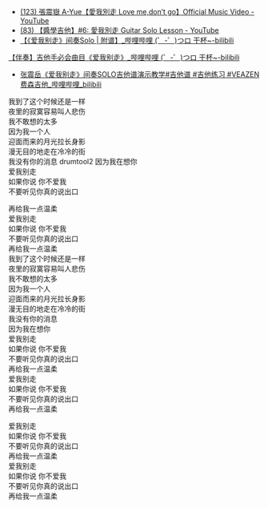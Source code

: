 - [(123) 張震嶽 A-Yue【愛我別走 Love me,don’t go】Official Music Video - YouTube](https://www.youtube.com/watch?v=zPeMFCDPgKE)
- [(83) 【醬學吉他】#6: 愛我別走 Guitar Solo Lesson - YouTube](https://www.youtube.com/watch?v=GZ9EY9xjXZ0)
- [【《爱我别走》间奏Solo | 附谱】_哔哩哔哩 (゜-゜)つロ 干杯~-bilibili](https://www.bilibili.com/s/video/BV1PU4y1576C)

[【伴奏】吉他手必会曲目《爱我别走》_哔哩哔哩 (゜-゜)つロ 干杯~-bilibili](https://www.bilibili.com/s/video/BV1L7411w7hK)

- [张震岳《爱我别走》间奏SOLO吉他谱演示教学#吉他谱 #吉他练习 #VEAZEN费森吉他_哔哩哔哩_bilibili](https://www.bilibili.com/video/BV1Nr4y1X7oj?spm_id_from=333.905.b_72656c61746564.2)

我到了这个时候还是一样  
夜里的寂寞容易叫人悲伤  
我不敢想的太多  
因为我一个人  
迎面而来的月光拉长身影  
漫无目的地走在冷冷的街  
我没有你的消息  drumtool2
因为我在想你  
爱我别走  
如果你说 你不爱我  
不要听见你真的说出口  

再给我一点温柔  
爱我别走  
如果你说 你不爱我  
不要听见你真的说出口  
再给我一点温柔  
我到了这个时候还是一样  
夜里的寂寞容易叫人悲伤  
我不敢想的太多  
因为我一个人  
迎面而来的月光拉长身影  
漫无目的地走在冷冷的街  
我没有你的消息  
因为我在想你  
爱我别走  
如果你说 你不爱我  
不要听见你真的说出口  
再给我一点温柔  
爱我别走  
如果你说 你不爱我  
不要听见你真的说出口  
再给我一点温柔  
  
爱我别走  
如果你说 你不爱我  
不要听见你真的说出口  
再给我一点温柔  
爱我别走  
如果你说 你不爱我  
不要听见你真的说出口  
再给我一点温柔